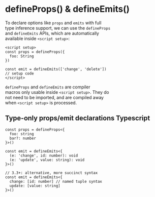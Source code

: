 # defineProps() & defineEmits()

To declare options like `props` and `emits` with full  
type inference support, we can use the `defineProps`  
and `defineEmits` APIs, which are automatically  
available inside `<script setup>`:  
```vue
<script setup>
const props = defineProps({
  foo: String
})

const emit = defineEmits(['change', 'delete'])
// setup code
</script>
``` 

`defineProps` and `defineEmits` are compiler  
macros only usable inside `<script setup>`. They do  
not need to be imported, and are compiled away  
when `<script setup>` is processed.  

## Type-only props/emit declarations Typescript

```vue typescript
const props = defineProps<{
  foo: string
  bar?: number
}>()

const emit = defineEmits<{
  (e: 'change', id: number): void
  (e: 'update', value: string): void
}>()

// 3.3+: alternative, more succinct syntax
const emit = defineEmits<{
  change: [id: number] // named tuple syntax
  update: [value: string]
}>()
```
